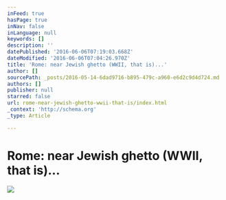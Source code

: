 ```yaml
---
inFeed: true
hasPage: true
inNav: false
inLanguage: null
keywords: []
description: ''
datePublished: '2016-06-06T07:19:03.668Z'
dateModified: '2016-06-06T07:04:26.970Z'
title: 'Rome: near Jewish ghetto (WWII, that is)...'
author: []
sourcePath: _posts/2016-05-14-6dad9716-b895-479c-a960-e6d2c9d4d724.md
authors: []
publisher: null
starred: false
url: rome-near-jewish-ghetto-wwii-that-is/index.html
_context: 'http://schema.org'
_type: Article

---
```

# Rome: near Jewish ghetto (WWII, that is)...
![](https://the-grid-user-content.s3-us-west-2.amazonaws.com/b4736484-f533-4506-b074-8a539cee51c1.jpg)